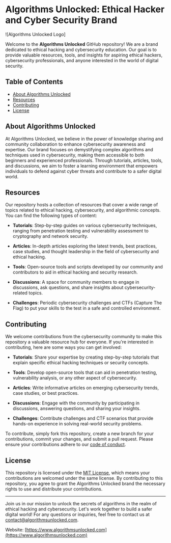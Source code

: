 # Algorithms Unlocked: Ethical Hacker and Cyber Security Brand

![Algorithms Unlocked Logo]

Welcome to the **Algorithms Unlocked** GitHub repository! We are a brand dedicated to ethical hacking and cybersecurity education. Our goal is to provide valuable resources, tools, and insights for aspiring ethical hackers, cybersecurity professionals, and anyone interested in the world of digital security. 

## Table of Contents

- [About Algorithms Unlocked](#about-algorithms-unlocked)
- [Resources](#resources)
- [Contributing](#contributing)
- [License](#license)

## About Algorithms Unlocked

At Algorithms Unlocked, we believe in the power of knowledge sharing and community collaboration to enhance cybersecurity awareness and expertise. Our brand focuses on demystifying complex algorithms and techniques used in cybersecurity, making them accessible to both beginners and experienced professionals. Through tutorials, articles, tools, and discussions, we aim to foster a learning environment that empowers individuals to defend against cyber threats and contribute to a safer digital world.

## Resources

Our repository hosts a collection of resources that cover a wide range of topics related to ethical hacking, cybersecurity, and algorithmic concepts. You can find the following types of content:

- **Tutorials**: Step-by-step guides on various cybersecurity techniques, ranging from penetration testing and vulnerability assessment to cryptography and network security.

- **Articles**: In-depth articles exploring the latest trends, best practices, case studies, and thought leadership in the field of cybersecurity and ethical hacking.

- **Tools**: Open-source tools and scripts developed by our community and contributors to aid in ethical hacking and security research.

- **Discussions**: A space for community members to engage in discussions, ask questions, and share insights about cybersecurity-related topics.

- **Challenges**: Periodic cybersecurity challenges and CTFs (Capture The Flag) to put your skills to the test in a safe and controlled environment.

## Contributing

We welcome contributions from the cybersecurity community to make this repository a valuable resource hub for everyone. If you're interested in contributing, here are some ways you can get involved:

- **Tutorials**: Share your expertise by creating step-by-step tutorials that explain specific ethical hacking techniques or security concepts.

- **Tools**: Develop open-source tools that can aid in penetration testing, vulnerability analysis, or any other aspect of cybersecurity.

- **Articles**: Write informative articles on emerging cybersecurity trends, case studies, or best practices.

- **Discussions**: Engage with the community by participating in discussions, answering questions, and sharing your insights.

- **Challenges**: Contribute challenges and CTF scenarios that provide hands-on experience in solving real-world security problems.

To contribute, simply fork this repository, create a new branch for your contributions, commit your changes, and submit a pull request. Please ensure your contributions adhere to our [code of conduct](CODE_OF_CONDUCT.md).

## License

This repository is licensed under the [MIT License](LICENSE), which means your contributions are welcomed under the same license. By contributing to this repository, you agree to grant the Algorithms Unlocked brand the necessary rights to use and distribute your contributions.

---

Join us in our mission to unlock the secrets of algorithms in the realm of ethical hacking and cybersecurity. Let's work together to build a safer digital world! For any questions or inquiries, feel free to contact us at contact@algorithmsunlocked.com.

Website: [https://www.algorithmsunlocked.com](https://www.algorithmsunlocked.com)

